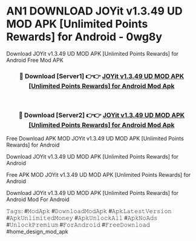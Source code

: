 # AN1 DOWNLOAD JOYit v1.3.49 UD MOD APK [Unlimited Points Rewards] for Android - 0wg8y
Download JOYit v1.3.49 UD MOD APK [Unlimited Points Rewards] for Android Free Mod APK

<div align="center">
<h3>🔴 Download [Server1] 👉👉 <a href="https://apk-comot.site?title=JOYit_v1.3.49_UD_MOD_APK_[Unlimited_Points_Rewards]_for_Android">JOYit v1.3.49 UD MOD APK [Unlimited Points Rewards] for Android Mod Apk</a></h3><br>

<h3>🔴 Download [Server2] 👉👉 <a href="https://apk-comot.site?title=JOYit_v1.3.49_UD_MOD_APK_[Unlimited_Points_Rewards]_for_Android">JOYit v1.3.49 UD MOD APK [Unlimited Points Rewards] for Android Mod Apk</a></h3>
</div>


Free Download APK MOD JOYit v1.3.49 UD MOD APK [Unlimited Points Rewards] for Android

Download JOYit v1.3.49 UD MOD APK [Unlimited Points Rewards] for Android 

Free APK MOD JOYit v1.3.49 UD MOD APK [Unlimited Points Rewards] for Android 

Download JOYit v1.3.49 UD MOD APK [Unlimited Points Rewards] for Android Mod For Android

𝚃𝚊𝚐𝚜: #𝙼𝚘𝚍𝙰𝚙𝚔 #𝙳𝚘𝚠𝚗𝚕𝚘𝚊𝚍𝙼𝚘𝚍𝙰𝚙𝚔 #𝙰𝚙𝚔𝙻𝚊𝚝𝚎𝚜𝚝𝚅𝚎𝚛𝚜𝚒𝚘𝚗 #𝙰𝚙𝚔𝚄𝚗𝚕𝚒𝚖𝚒𝚝𝚎𝚍𝙼𝚘𝚗𝚎𝚢 #𝙰𝚙𝚔𝚄𝚗𝚕𝚘𝚌𝚔𝙰𝚕𝚕 #𝙰𝚙𝚔𝙽𝚘𝙰𝚍𝚜 #𝚄𝚗𝚕𝚘𝚌𝚔𝙿𝚛𝚎𝚖𝚒𝚞𝚖 #𝙵𝚘𝚛𝙰𝚗𝚍𝚛𝚘𝚒𝚍 #𝙵𝚛𝚎𝚎𝙳𝚘𝚠𝚗𝚕𝚘𝚊𝚍 #home_design_mod_apk